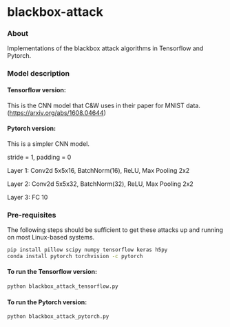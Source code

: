 # blackbox-attack


### About

Implementations of the blackbox attack algorithms in Tensorflow and Pytorch. 

### Model description


#### Tensorflow version: 

This is the CNN model that C&W uses in their paper for MNIST data. (https://arxiv.org/abs/1608.04644)


#### Pytorch version: 

This is a simpler CNN model.

stride = 1, padding = 0

Layer 1: Conv2d 5x5x16, BatchNorm(16), ReLU, Max Pooling 2x2

Layer 2: Conv2d 5x5x32, BatchNorm(32), ReLU, Max Pooling 2x2

Layer 3: FC 10


### Pre-requisites

The following steps should be sufficient to get these attacks up and running on
most Linux-based systems.

```bash
pip install pillow scipy numpy tensorflow keras h5py
conda install pytorch torchvision -c pytorch
```
   
#### To run the Tensorflow version:

```bash
python blackbox_attack_tensorflow.py
```

#### To run the Pytorch version:

```bash
python blackbox_attack_pytorch.py
```
